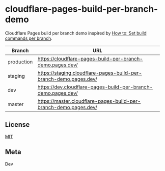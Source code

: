 # cloudflare-pages-build-per-branch-demo

Cloudflare Pages build per branch demo inspired by [How to: Set build commands per branch](https://developers.cloudflare.com/pages/how-to/build-commands-branches/).

| Branch | URL |
| --- | --- |
| production | https://cloudflare-pages-build-per-branch-demo.pages.dev/ |
| staging | https://staging.cloudflare-pages-build-per-branch-demo.pages.dev/ |
| dev | https://dev.cloudflare-pages-build-per-branch-demo.pages.dev/ |
| master | https://master.cloudflare-pages-build-per-branch-demo.pages.dev/ |

## License

[MIT](LICENSE)

## Meta

Dev
